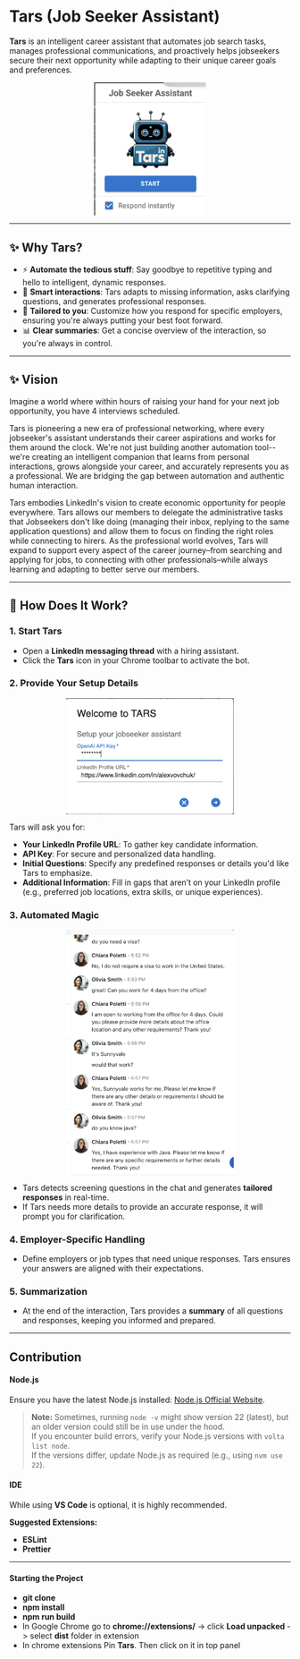 # Tars (Job Seeker Assistant)

**Tars** is an intelligent career assistant that automates job search tasks, manages professional communications, and proactively helps jobseekers secure their next opportunity while adapting to their unique career goals and preferences.

<div>
  <img src="public/bot_screenshot.png" alt="Screenshot" style="display: block; margin: auto;" width="200">
</div>

---

## ✨ Why Tars?

- ⚡ **Automate the tedious stuff**: Say goodbye to repetitive typing and hello to intelligent, dynamic responses.
- 🤖 **Smart interactions**: Tars adapts to missing information, asks clarifying questions, and generates professional responses.
- 🎯 **Tailored to you**: Customize how you respond for specific employers, ensuring you're always putting your best foot forward.
- 📊 **Clear summaries**: Get a concise overview of the interaction, so you're always in control.

---

## ✨ Vision

Imagine a world where within hours of raising your hand for your next job opportunity, you have 4 interviews scheduled.

Tars is pioneering a new era of professional networking, where every jobseeker's assistant understands their career aspirations and works for them around the clock. We're not just building another automation tool--we're creating an intelligent companion that learns from personal interactions, grows alongside your career, and accurately represents you as a professional. We are bridging the gap between automation and authentic human interaction.

Tars embodies LinkedIn's vision to create economic opportunity for people everywhere. Tars allows our members to delegate the administrative tasks that Jobseekers don't like doing (managing their inbox, replying to the same application questions) and allow them to focus on finding the right roles while connecting to hirers. As the professional world evolves, Tars will expand to support every aspect of the career journey–from searching and applying for jobs, to connecting with other professionals–while always learning and adapting to better serve our members.

---

## 🚦 How Does It Work?

### **1. Start Tars**

- Open a **LinkedIn messaging thread** with a hiring assistant.
- Click the **Tars** icon in your Chrome toolbar to activate the bot.

### **2. Provide Your Setup Details**

<div>
  <img src="public/setup_screenshot.png" alt="Screenshot" style="display: block; margin: auto;" width="300">
</div>

Tars will ask you for:

- **Your LinkedIn Profile URL**: To gather key candidate information.
- **API Key**: For secure and personalized data handling.
- **Initial Questions**: Specify any predefined responses or details you'd like Tars to emphasize.
- **Additional Information**: Fill in gaps that aren’t on your LinkedIn profile (e.g., preferred job locations, extra skills, or unique experiences).

### **3. Automated Magic**

<div>
  <img src="public/chat_screenshot.png" alt="Screenshot" style="display: block; margin: auto;" width="300">
</div>

- Tars detects screening questions in the chat and generates **tailored responses** in real-time.
- If Tars needs more details to provide an accurate response, it will prompt you for clarification.

### **4. Employer-Specific Handling**

- Define employers or job types that need unique responses. Tars ensures your answers are aligned with their expectations.

### **5. Summarization**

- At the end of the interaction, Tars provides a **summary** of all questions and responses, keeping you informed and prepared.

---

## Contribution

#### Node.js

Ensure you have the latest Node.js installed: [Node.js Official Website](https://nodejs.org/).

> **Note:** Sometimes, running `node -v` might show version 22 (latest), but an older version could still be in use under the hood.  
> If you encounter build errors, verify your Node.js versions with `volta list node`.  
> If the versions differ, update Node.js as required (e.g., using `nvm use 22`).

#### IDE

While using **VS Code** is optional, it is highly recommended.

**Suggested Extensions:**

- **ESLint**
- **Prettier**

---

#### Starting the Project

- **git clone**
- **npm install**
- **npm run build**
- In Google Chrome go to **chrome://extensions/** -> click **Load unpacked** -> select **dist** folder in extension
- In chrome extensions Pin **Tars**. Then click on it in top panel
